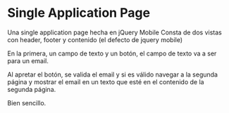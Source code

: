 Single Application Page
===

Una single application page hecha en jQuery Mobile
Consta de dos vistas con header, footer y contenido (el defecto de jquery mobile)

En la primera, un campo de texto y un botón, el campo de texto va a ser para un email.

Al apretar el botón, se valida el email y si es válido navegar a la segunda página y mostrar el email en un texto que esté en el contenido de la segunda página. 

Bien sencillo.
